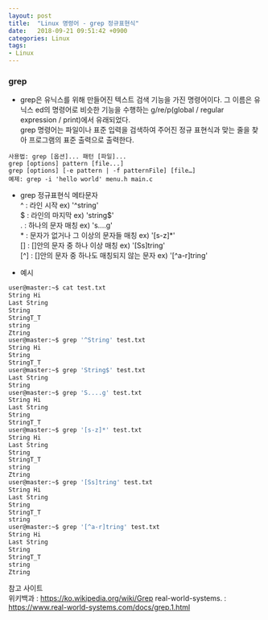 ```yaml
---
layout: post
title:  "Linux 명령어 - grep 정규표현식"
date:   2018-09-21 09:51:42 +0900
categories: Linux
tags:
- Linux
---
```


### grep
- grep은 유닉스를 위해 만들어진 텍스트 검색 기능을 가진 명령어이다. 그 이름은 유닉스 ed의 명령어로 비슷한 기능을 수행하는 g/re/p(global / regular expression / print)에서 유래되었다. <br>
grep 명령어는 파일이나 표준 입력을 검색하여 주어진 정규 표현식과 맞는 줄을 찾아 프로그램의 표준 출력으로 출력한다.
```
사용법: grep [옵션]... 패턴 [파일]...
grep [options] pattern [file...] 
grep [options] [-e pattern | -f patternFile] [file…] 
예제: grep -i 'hello world' menu.h main.c
```

- grep 정규표현식 메타문자 <br>
 ^ : 라인 시작 ex) '^string' <br>
 $ : 라인의 마지막 ex) 'string$' <br>
 . : 하나의 문자 매칭 ex) 's....g' <br>
 \* : 문자가 없거나 그 이상의 문자들 매칭 ex) '[s-z]*' <br>
 [] : []안의 문자 중 하나 이상 매칭 ex) '[Ss]tring' <br>
 [^] : []안의 문자 중 하나도 매칭되지 않는 문자 ex) '[^a-r]tring' <br>


- 예시
```bash
user@master:~$ cat test.txt
String Hi
Last String
String
StringT_T
string
Ztring
user@master:~$ grep '^String' test.txt
String Hi
String
StringT_T
user@master:~$ grep 'String$' test.txt
Last String
String
user@master:~$ grep 'S....g' test.txt
String Hi
Last String
String
StringT_T
user@master:~$ grep '[s-z]*' test.txt
String Hi
Last String
String
StringT_T
string
Ztring
user@master:~$ grep '[Ss]tring' test.txt
String Hi
Last String
String
StringT_T
string
user@master:~$ grep '[^a-r]tring' test.txt
String Hi
Last String
String
StringT_T
string
Ztring
```

참고 사이트 <br>
위키백과 : https://ko.wikipedia.org/wiki/Grep
real-world-systems. : https://www.real-world-systems.com/docs/grep.1.html

[Jekyll-docs]: https://Jekyllrb.com/docs/home
[Jekyll-gh]:   https://github.com/Jekyll/Jekyll
[Jekyll-talk]: https://talk.Jekyllrb.com/
